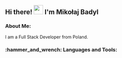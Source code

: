 <h2>
  Hi there! 
  <img src="https://media.giphy.com/media/hvRJCLFzcasrR4ia7z/giphy.gif" width="30px"/>
  I'm Mikołaj Badyl
</h2>
<h3>About Me:</h3>
<p>I am a Full Stack Developer from Poland.</p>
<h3>:hammer_and_wrench: Languages and Tools:</h3>
